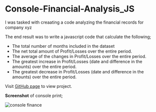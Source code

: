 # Console-Financial-Analysis_JS


I was tasked with creaating a code analyzing the financial records for company xyz

  The end result was to write a javascript code that calculate the following;

- The total number of months included in the dataset
- The net total amount of Profit/Losses over the entire period.
- The average of the changes in Profit/Losses over the entire period.
- The greatest increase in Profit/Losses (date and difference in the amounts) over the entire
period.
- The greatest decrease in Profit/Losses (date and difference in the amounts) over the entire
period.

Visit [GitHub page](https://ivash1315.github.io/Console-Financial-Analysis_JS/) to view project.


**Screenshot** of console print;



![console finance](https://github.com/Ivash1315/Console-Finances/assets/98929108/551724a3-e089-4140-9b56-c96aa5019650)


